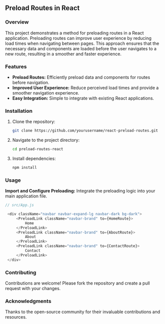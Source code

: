 
## Preload Routes in React

### Overview

This project demonstrates a method for preloading routes in a React application. Preloading routes can improve user experience by reducing load times when navigating between pages. This approach ensures that the necessary data and components are loaded before the user navigates to a new route, resulting in a smoother and faster experience.

### Features

- **Preload Routes:** Efficiently preload data and components for routes before navigation.
- **Improved User Experience:** Reduce perceived load times and provide a smoother navigation experience.
- **Easy Integration:** Simple to integrate with existing React applications.

### Installation

1. Clone the repository:
   ```bash
   git clone https://github.com/yourusername/react-preload-routes.git
   ```
2. Navigate to the project directory:
   ```bash
   cd preload-routes-react
   ```
3. Install dependencies:
   ```bash
   npm install
   ```

### Usage

 **Import and Configure Preloading:**
   Integrate the preloading logic into your main application file.

   ```javascript
   // src/App.js

    <div className="navbar navbar-expand-lg navbar-dark bg-dark">
        <PreloadLink className="navbar-brand" to={HomeRoute}>
            Home
        </PreloadLink>
        <PreloadLink className="navbar-brand" to={AboutRoute}>
            About
        </PreloadLink>
        <PreloadLink className="navbar-brand" to={ContactRoute}>
            Contact
        </PreloadLink>
    </div>
   ```

### Contributing

Contributions are welcome! Please fork the repository and create a pull request with your changes.

### Acknowledgments

Thanks to the open-source community for their invaluable contributions and resources.
